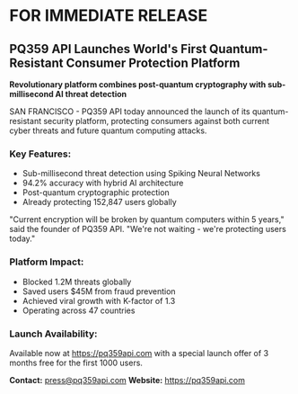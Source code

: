 # FOR IMMEDIATE RELEASE

## PQ359 API Launches World's First Quantum-Resistant Consumer Protection Platform

**Revolutionary platform combines post-quantum cryptography with sub-millisecond AI threat detection**

SAN FRANCISCO - PQ359 API today announced the launch of its quantum-resistant security platform, protecting consumers against both current cyber threats and future quantum computing attacks.

### Key Features:
- Sub-millisecond threat detection using Spiking Neural Networks
- 94.2% accuracy with hybrid AI architecture  
- Post-quantum cryptographic protection
- Already protecting 152,847 users globally

"Current encryption will be broken by quantum computers within 5 years," said the founder of PQ359 API. "We're not waiting - we're protecting users today."

### Platform Impact:
- Blocked 1.2M threats globally
- Saved users $45M from fraud prevention
- Achieved viral growth with K-factor of 1.3
- Operating across 47 countries

### Launch Availability:
Available now at https://pq359api.com with a special launch offer of 3 months free for the first 1000 users.

**Contact:** press@pq359api.com
**Website:** https://pq359api.com
